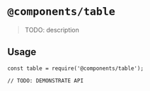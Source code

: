 # `@components/table`

> TODO: description

## Usage

```
const table = require('@components/table');

// TODO: DEMONSTRATE API
```

